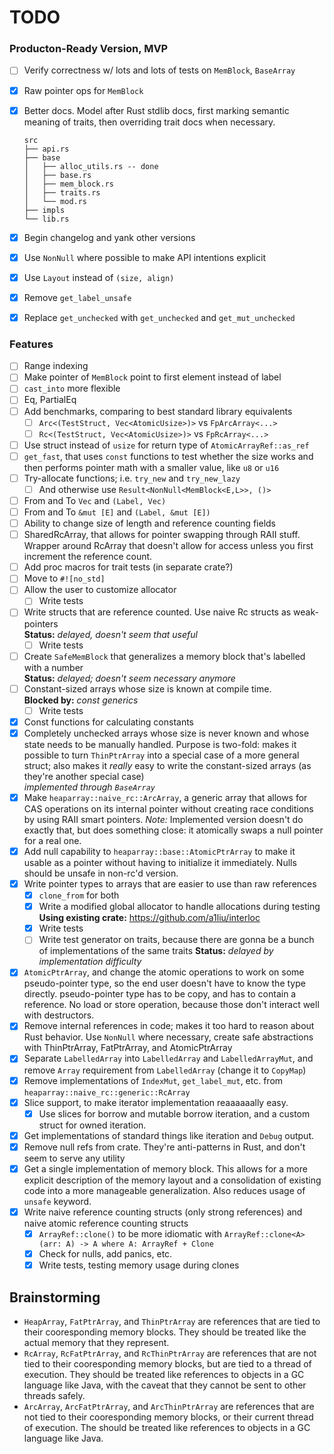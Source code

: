 # TODO

### Producton-Ready Version, MVP
- [ ] Verify correctness w/ lots and lots of tests on `MemBlock`, `BaseArray`
- [x] Raw pointer ops for `MemBlock`
- [x] Better docs. Model after Rust stdlib docs, first marking semantic meaning
  of traits, then overriding trait docs when necessary.

  ```
  src
  ├── api.rs
  ├── base
  │   ├── alloc_utils.rs -- done
  │   ├── base.rs
  │   ├── mem_block.rs
  │   ├── traits.rs
  │   └── mod.rs
  ├── impls
  └── lib.rs
  ```

- [X] Begin changelog and yank other versions
- [X] Use `NonNull` where possible to make API intentions explicit
- [X] Use `Layout` instead of `(size, align)`
- [X] Remove `get_label_unsafe`
- [X] Replace `get_unchecked` with `get_unchecked` and `get_mut_unchecked`


### Features
- [ ] Range indexing
- [ ] Make pointer of `MemBlock` point to first element instead of label
- [ ] `cast_into` more flexible
- [ ] Eq, PartialEq
- [ ] Add benchmarks, comparing to best standard library equivalents
  - [ ] `Arc<(TestStruct, Vec<AtomicUsize>)>` vs `FpArcArray<...>`
  - [ ] `Rc<(TestStruct, Vec<AtomicUsize>)>` vs `FpRcArray<...>`
- [ ] Use struct instead of `usize` for return type of `AtomicArrayRef::as_ref`
- [ ] `get_fast`, that uses `const` functions to test whether the size
  works and then performs pointer math with a smaller value, like `u8` or
  `u16`
- [ ] Try-allocate functions; i.e. `try_new` and `try_new_lazy`
  - [ ] And otherwise use `Result<NonNull<MemBlock<E,L>>, ()>`
- [ ] From and To `Vec` and `(Label, Vec)`
- [ ] From and To `&mut [E]` and `(Label, &mut [E])`
- [ ] Ability to change size of length and reference counting fields
- [ ] SharedRcArray, that allows for pointer swapping through RAII stuff. Wrapper
  around RcArray that doesn't allow for access unless you first increment the
  reference count.
- [ ] Add proc macros for trait tests (in separate crate?)
- [ ] Move to `#![no_std]`
- [ ] Allow the user to customize allocator
  - [ ] Write tests
- [ ] Write structs that are reference counted. Use naive Rc structs as weak-pointers  
  **Status:** *delayed, doesn't seem that useful*
  - [ ] Write tests
- [ ] Create `SafeMemBlock` that generalizes a memory block that's labelled with
  a number  
  **Status:** *delayed; doesn't seem necessary anymore*
- [ ] Constant-sized arrays whose size is known at compile time.  
      **Blocked by:** *const generics*
  - [ ] Write tests
- [X] Const functions for calculating constants
- [X] Completely unchecked arrays whose size is never known and whose state needs
  to be manually handled. Purpose is two-fold: makes it possible to turn `ThinPtrArray`
  into a special case of a more general struct; also makes it *really* easy to write
  the constant-sized arrays (as they're another special case)  
  *implemented through `BaseArray`*
- [X] Make `heaparray::naive_rc::ArcArray`, a generic array that allows for CAS
  operations on its internal pointer without creating race conditions by using
  RAII smart pointers. *Note:* Implemented version doesn't do exactly that, but
  does something close: it atomically swaps a null pointer for a real one.
- [X] Add null capability to `heaparray::base::AtomicPtrArray` to make it usable
  as a pointer without having to initialize it immediately. Nulls should be unsafe
  in non-rc'd version.
- [X] Write pointer types to arrays that are easier to use than raw references
  - [X] `clone_from` for both  
  - [X] Write a modified global allocator to handle allocations during testing  
        **Using existing crate:** https://github.com/a1liu/interloc
  - [X] Write tests
  - [ ] Write test generator on traits, because there are gonna be a bunch of
    implementations of the same traits
    **Status:** *delayed by implementation difficulty*
- [X] `AtomicPtrArray`, and change the atomic operations to work on some
  pseudo-pointer type, so the end user doesn't have to know the type directly.
  pseudo-pointer type has to be copy, and has to contain a reference. No load
  or store operation, because those don't interact well with destructors.
- [X] Remove internal references in code; makes it too hard to reason about Rust
  behavior. Use `NonNull` where necessary, create safe abstractions with ThinPtrArray,
  FatPtrArray, and AtomicPtrArray
- [X] Separate `LabelledArray` into `LabelledArray` and `LabelledArrayMut`,
  and remove `Array` requirement from `LabelledArray` (change it to `CopyMap`)
- [X] Remove implementations of `IndexMut`, `get_label_mut`, etc. from
  `heaparray::naive_rc::generic::RcArray`
- [X] Slice support, to make iterator implementation reaaaaaally easy.
  - [X] Use slices for borrow and mutable borrow iteration, and a custom
    struct for owned iteration.
- [X] Get implementations of standard things like iteration and `Debug` output.
- [X] Remove null refs from crate. They're anti-patterns in Rust, and don't seem
  to serve any utility
- [X] Get a single implementation of memory block. This allows for
  a more explicit description of the memory layout and a consolidation of
  existing code into a more manageable generalization. Also reduces usage
  of `unsafe` keyword.
- [X] Write naive reference counting structs (only strong references) and naive
      atomic reference counting structs
  - [X] `ArrayRef::clone()` to be more idiomatic with `ArrayRef::clone<A>(arr: A) -> A where A: ArrayRef + Clone`
  - [X] Check for nulls, add panics, etc.
  - [X] Write tests, testing memory usage during clones

## Brainstorming
-  `HeapArray`, `FatPtrArray`, and `ThinPtrArray` are references that are tied to
   their cooresponding memory blocks. They should be treated like the actual memory
   that they represent.
-  `RcArray`, `RcFatPtrArray`, and `RcThinPtrArray` are references that are not tied
   to their cooresponding memory blocks, but are tied to a thread of execution.
   They should be treated like references to objects in a GC language like Java,
   with the caveat that they cannot be sent to other threads safely.
-  `ArcArray`, `ArcFatPtrArray`, and `ArcThinPtrArray` are references that are not
   tied to their cooresponding memory blocks, or their current thread of execution.
   The should be treated like references to objects in a GC language like Java.
